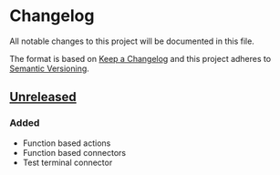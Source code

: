 # Changelog
All notable changes to this project will be documented in this file.

The format is based on [Keep a Changelog](http://keepachangelog.com/en/1.0.0/)
and this project adheres to [Semantic Versioning](http://semver.org/spec/v2.0.0.html).

## [Unreleased]
### Added
- Function based actions
- Function based connectors
- Test terminal connector

[Unreleased]: https://github.com/scott-wilson/dosbot/compare/...HEAD
